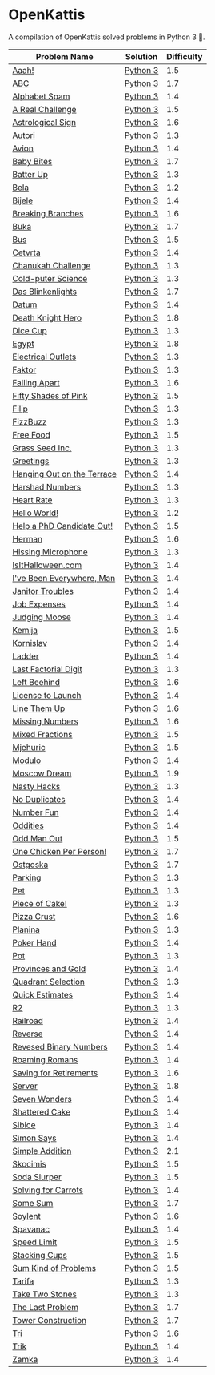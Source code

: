 # OpenKattis

A compilation of OpenKattis solved problems in Python 3 :snake:. 

| Problem Name | Solution | Difficulty |
| ------------- |--------------- |------------- |
| [Aaah!](https://open.kattis.com/problems/aaah) | [Python 3](https://github.com/CamilleSalvinien/OpenKattis/blob/main/aaah.py) | 1.5 |
| [ABC](https://open.kattis.com/problems/abc) | [Python 3](https://github.com/CamilleSalvinien/OpenKattis/blob/main/abc.py) | 1.7 |
| [Alphabet Spam](https://open.kattis.com/problems/alphabetspam) | [Python 3](https://github.com/CamilleSalvinien/OpenKattis/blob/main/alphabetspam.py) | 1.4 |
| [A Real Challenge](https://open.kattis.com/problems/areal) | [Python 3](https://github.com/CamilleSalvinien/OpenKattis/blob/main/areal.py) | 1.5 |
| [Astrological Sign](https://open.kattis.com/problems/astrologicalsign) | [Python 3](https://github.com/CamilleSalvinien/OpenKattis/blob/main/astrologicalsign.py) | 1.6 |
| [Autori](https://open.kattis.com/problems/autori) | [Python 3](https://github.com/CamilleSalvinien/OpenKattis/blob/main/autori.py) | 1.3 |
| [Avion](https://open.kattis.com/problems/avion) | [Python 3](https://github.com/CamilleSalvinien/OpenKattis/blob/main/avion.py) | 1.4 |
| [Baby Bites](https://open.kattis.com/problems/babybites) | [Python 3](https://github.com/CamilleSalvinien/OpenKattis/blob/main/babybites.py) | 1.7 |
| [Batter Up](https://open.kattis.com/problems/batterup) | [Python 3](https://github.com/CamilleSalvinien/OpenKattis/blob/main/batterup.py) | 1.3 |
| [Bela](https://open.kattis.com/problems/bela) | [Python 3](https://github.com/CamilleSalvinien/OpenKattis/blob/main/bela.py) | 1.2 |
| [Bijele](https://open.kattis.com/problems/bijele) | [Python 3](https://github.com/CamilleSalvinien/OpenKattis/blob/main/bijele.py) | 1.4 |
| [Breaking Branches](https://open.kattis.com/problems/breakingbranches) | [Python 3](https://github.com/CamilleSalvinien/OpenKattis/blob/main/breakingbranches.py) | 1.6 |
| [Buka](https://open.kattis.com/problems/buka) | [Python 3](https://github.com/CamilleSalvinien/OpenKattis/blob/main/buka.py) | 1.7 |
| [Bus](https://open.kattis.com/problems/bus) | [Python 3](https://github.com/CamilleSalvinien/OpenKattis/blob/main/bus.py) | 1.5 |
| [Cetvrta](https://open.kattis.com/problems/cetvrta) | [Python 3](https://github.com/CamilleSalvinien/OpenKattis/blob/main/cetvrta.py) | 1.4 |
| [Chanukah Challenge](https://open.kattis.com/problems/chanukah) | [Python 3](https://github.com/CamilleSalvinien/OpenKattis/blob/main/chanukah.py) | 1.3 |
| [Cold-puter Science](https://open.kattis.com/problems/cold) | [Python 3](https://github.com/CamilleSalvinien/OpenKattis/blob/main/coldputerscience.py) | 1.3 |
| [Das Blinkenlights](https://open.kattis.com/problems/dasblinkenlights) | [Python 3](https://github.com/CamilleSalvinien/OpenKattis/blob/main/dasblinkenlights.py) | 1.7 |
| [Datum](https://open.kattis.com/problems/datum) | [Python 3](https://github.com/CamilleSalvinien/OpenKattis/blob/main/datum.py) | 1.4 |
| [Death Knight Hero](https://open.kattis.com/problems/deathknight) | [Python 3](https://github.com/CamilleSalvinien/OpenKattis/blob/main/deathknight.py) | 1.8 |
| [Dice Cup](https://open.kattis.com/problems/dicecup) | [Python 3](https://github.com/CamilleSalvinien/OpenKattis/blob/main/dicecup.py) | 1.3 |
| [Egypt](https://open.kattis.com/problems/egypt) | [Python 3](https://github.com/CamilleSalvinien/OpenKattis/blob/main/egypt.py) | 1.8 |
| [Electrical Outlets](https://open.kattis.com/problems/electricaloutlets) | [Python 3](https://github.com/CamilleSalvinien/OpenKattis/blob/main/electricaloutlets.py) | 1.3 |
| [Faktor](https://open.kattis.com/problems/faktor) | [Python 3](https://github.com/CamilleSalvinien/OpenKattis/blob/main/faktor.py) | 1.3 |
| [Falling Apart](https://open.kattis.com/problems/fallingapart) | [Python 3](https://github.com/CamilleSalvinien/OpenKattis/blob/main/fallingapart.py) | 1.6 |
| [Fifty Shades of Pink](https://open.kattis.com/problems/fiftyshades) | [Python 3](https://github.com/CamilleSalvinien/OpenKattis/blob/main/fiftyshades.py) | 1.5 |
| [Filip](https://open.kattis.com/problems/filip) | [Python 3](https://github.com/CamilleSalvinien/OpenKattis/blob/main/filip.py) | 1.3 |
| [FizzBuzz](https://open.kattis.com/problems/fizzbuzz) | [Python 3](https://github.com/CamilleSalvinien/OpenKattis/blob/main/fizzbuzz.py) | 1.3 |
| [Free Food](https://open.kattis.com/problems/freefood) | [Python 3](https://github.com/CamilleSalvinien/OpenKattis/blob/main/freefood.py) | 1.5 |
| [Grass Seed Inc.](https://open.kattis.com/problems/grassseed) | [Python 3](https://github.com/CamilleSalvinien/OpenKattis/blob/main/grassseed.py) | 1.3 |
| [Greetings](https://open.kattis.com/problems/greetings2) | [Python 3](https://github.com/CamilleSalvinien/OpenKattis/blob/main/greetings.py) | 1.3 |
| [Hanging Out on the Terrace](https://open.kattis.com/problems/hangingout) | [Python 3](https://github.com/CamilleSalvinien/OpenKattis/blob/main/hangingout.py) | 1.4 |
| [Harshad Numbers](https://open.kattis.com/problems/harshadnumbers) | [Python 3](https://github.com/CamilleSalvinien/OpenKattis/blob/main/harshardnumbers.py) | 1.3 |
| [Heart Rate](https://open.kattis.com/problems/heartrate) | [Python 3](https://github.com/CamilleSalvinien/OpenKattis/blob/main/heartrate.py) | 1.3 |
| [Hello World!](https://open.kattis.com/problems/hello) | [Python 3](https://github.com/CamilleSalvinien/OpenKattis/blob/main/helloworld.py) | 1.2 |
| [Help a PhD Candidate Out!](https://open.kattis.com/problems/helpaphd) | [Python 3](https://github.com/CamilleSalvinien/OpenKattis/blob/main/helpaphd.py) | 1.5 |
| [Herman](https://open.kattis.com/problems/herman) | [Python 3](https://github.com/CamilleSalvinien/OpenKattis/blob/main/herman.py) | 1.6 |
| [Hissing Microphone](https://open.kattis.com/problems/hissingmicrophone) | [Python 3](https://github.com/CamilleSalvinien/OpenKattis/blob/main/hissingmicrophone.py) | 1.3 |
| [IsItHalloween.com](https://open.kattis.com/problems/isithalloween) | [Python 3](https://github.com/CamilleSalvinien/OpenKattis/blob/main/isithalloween.py) | 1.4 |
| [I've Been Everywhere, Man](https://open.kattis.com/problems/everywhere) | [Python 3](https://github.com/CamilleSalvinien/OpenKattis/blob/main/everywhere.py) | 1.4 |
| [Janitor Troubles](https://open.kattis.com/problems/janitortroubles) | [Python 3](https://github.com/CamilleSalvinien/OpenKattis/blob/main/janitortroubles.py) | 1.4 |
| [Job Expenses](https://open.kattis.com/problems/jobexpenses) | [Python 3](https://github.com/CamilleSalvinien/OpenKattis/blob/main/jobexpenses.py) | 1.4 |
| [Judging Moose](https://open.kattis.com/problems/judgingmoose) | [Python 3](https://github.com/CamilleSalvinien/OpenKattis/blob/main/judgingmoose.py) | 1.4 |
| [Kemija](https://open.kattis.com/problems/kemija08) | [Python 3](https://github.com/CamilleSalvinien/OpenKattis/blob/main/kemija.py) | 1.5 |
| [Kornislav](https://open.kattis.com/problems/kornislav) | [Python 3](https://github.com/CamilleSalvinien/OpenKattis/blob/main/kornislav.py) | 1.4 |
| [Ladder](https://open.kattis.com/problems/ladder) | [Python 3](https://github.com/CamilleSalvinien/OpenKattis/blob/main/ladder.py) | 1.4 |
| [Last Factorial Digit](https://open.kattis.com/problems/lastfactorialdigit) | [Python 3](https://github.com/CamilleSalvinien/OpenKattis/blob/main/lastfactorialdigit.py) |1.3|
| [Left Beehind](https://open.kattis.com/problems/leftbeehind) | [Python 3](https://github.com/CamilleSalvinien/OpenKattis/blob/main/leftbeehind.py) | 1.6 |
| [License to Launch](https://open.kattis.com/problems/licensetolaunch) | [Python 3](https://github.com/CamilleSalvinien/OpenKattis/blob/main/licensetolaunch.py) | 1.4 |
| [Line Them Up](https://open.kattis.com/problems/lineup) | [Python 3](https://github.com/CamilleSalvinien/OpenKattis/blob/main/lineup.py) | 1.6 |
| [Missing Numbers](https://open.kattis.com/problems/missingnumbers) | [Python 3](https://github.com/CamilleSalvinien/OpenKattis/blob/main/missingnumbers.py) | 1.6 |
| [Mixed Fractions](https://open.kattis.com/problems/mixedfractions) | [Python 3](https://github.com/CamilleSalvinien/OpenKattis/blob/main/mixedfractions.py) | 1.5 |
| [Mjehuric](https://open.kattis.com/problems/mjehuric) | [Python 3](https://github.com/CamilleSalvinien/OpenKattis/blob/main/mjehuric.py) | 1.5 |
| [Modulo](https://open.kattis.com/problems/modulo) | [Python 3](https://github.com/CamilleSalvinien/OpenKattis/blob/main/modulo.py) | 1.4 |
| [Moscow Dream](https://open.kattis.com/problems/moscowdream) | [Python 3](https://github.com/CamilleSalvinien/OpenKattis/blob/main/moscowdream.py) | 1.9 |
| [Nasty Hacks](https://open.kattis.com/problems/nastyhacks) |[Python 3](https://github.com/CamilleSalvinien/OpenKattis/blob/main/nastyhacks.py) | 1.3 |
| [No Duplicates](https://open.kattis.com/problems/nodup) | [Python 3](https://github.com/CamilleSalvinien/OpenKattis/blob/main/nodup.py) | 1.4 |
| [Number Fun](https://open.kattis.com/problems/numberfun) | [Python 3](https://github.com/CamilleSalvinien/OpenKattis/blob/main/numberfun.py) | 1.4 |
| [Oddities](https://open.kattis.com/problems/oddities) | [Python 3](https://github.com/CamilleSalvinien/OpenKattis/blob/main/oddities.py) | 1.4 |
| [Odd Man Out](https://open.kattis.com/problems/oddmanout) | [Python 3](https://github.com/CamilleSalvinien/OpenKattis/blob/main/oddmanout.py) | 1.5 |
| [One Chicken Per Person!](https://open.kattis.com/problems/onechicken) | [Python 3](https://github.com/CamilleSalvinien/OpenKattis/blob/main/onechicken.py) | 1.7 |
| [Ostgoska](https://open.kattis.com/problems/ostgotska) | [Python 3](https://github.com/CamilleSalvinien/OpenKattis/blob/main/ostgotska.py) | 1.7 |
| [Parking](https://open.kattis.com/problems/parking2) | [Python 3](https://github.com/CamilleSalvinien/OpenKattis/blob/main/parking2.py) | 1.3 |
| [Pet](https://open.kattis.com/problems/pet) | [Python 3](https://github.com/CamilleSalvinien/OpenKattis/blob/main/pet.py) | 1.3 |
| [Piece of Cake!](https://open.kattis.com/problems/pieceofcake2) | [Python 3](https://github.com/CamilleSalvinien/OpenKattis/blob/main/pieceofcake2.py) | 1.3 |
| [Pizza Crust](https://open.kattis.com/problems/pizza2) | [Python 3](https://github.com/CamilleSalvinien/OpenKattis/blob/main/pizza2.py) | 1.6 |
| [Planina](https://open.kattis.com/problems/planina) | [Python 3](https://github.com/CamilleSalvinien/OpenKattis/blob/main/planina.py) | 1.3 |
| [Poker Hand](https://open.kattis.com/problems/pokerhand) | [Python 3](https://github.com/CamilleSalvinien/OpenKattis/blob/main/pokerhand.py) | 1.4 |
| [Pot](https://open.kattis.com/problems/pot) | [Python 3](https://github.com/CamilleSalvinien/OpenKattis/blob/main/pot.py) | 1.3
| [Provinces and Gold](https://open.kattis.com/problems/provincesandgold) | [Python 3](https://github.com/CamilleSalvinien/OpenKattis/blob/main/provinceandgold.py) | 1.4 |
| [Quadrant Selection](https://open.kattis.com/problems/quadrant) | [Python 3](https://github.com/CamilleSalvinien/OpenKattis/blob/main/quadrant.py) | 1.3 |
| [Quick Estimates](https://open.kattis.com/problems/quickestimate) | [Python 3](https://github.com/CamilleSalvinien/OpenKattis/blob/main/quickestimate.py) | 1.4 |
| [R2](https://open.kattis.com/problems/r2) | [Python 3](https://github.com/CamilleSalvinien/OpenKattis/blob/main/r2.py) | 1.3 |
| [Railroad](https://open.kattis.com/problems/railroad2) | [Python 3](https://github.com/CamilleSalvinien/OpenKattis/blob/main/railroad2.py) | 1.4 |
| [Reverse](https://open.kattis.com/problems/ofugsnuid) | [Python 3](https://github.com/CamilleSalvinien/OpenKattis/blob/main/reverse.py) | 1.4 |
| [Revesed Binary Numbers](https://open.kattis.com/problems/reversebinary) | [Python 3](https://github.com/CamilleSalvinien/OpenKattis/blob/main/reversebinary.py) | 1.4 |
| [Roaming Romans](https://open.kattis.com/problems/romans) | [Python 3](https://github.com/CamilleSalvinien/OpenKattis/blob/main/romans.py) | 1.4 |
| [Saving for Retirements](https://open.kattis.com/problems/savingforretirement) | [Python 3](https://github.com/CamilleSalvinien/OpenKattis/blob/main/savingforretirement.py) | 1.6 |
| [Server](https://open.kattis.com/problems/server) | [Python 3](https://github.com/CamilleSalvinien/OpenKattis/blob/main/server.py) | 1.8 |
| [Seven Wonders](https://open.kattis.com/problems/sevenwonders) | [Python 3](https://github.com/CamilleSalvinien/OpenKattis/blob/main/sevenwonders.py) | 1.4 |
| [Shattered Cake](https://open.kattis.com/problems/shatteredcake) | [Python 3](https://github.com/CamilleSalvinien/OpenKattis/blob/main/shatteredcake.py) | 1.4 |
| [Sibice](https://open.kattis.com/problems/sibice) | [Python 3](https://github.com/CamilleSalvinien/OpenKattis/blob/main/sibice.py) | 1.4 |
| [Simon Says](https://open.kattis.com/problems/simonsays) | [Python 3](https://github.com/CamilleSalvinien/OpenKattis/blob/main/simonsays.py) | 1.4 |
| [Simple Addition](https://open.kattis.com/problems/simpleaddition) | [Python 3](https://github.com/CamilleSalvinien/OpenKattis/blob/main/simpleaddition.py) | 2.1 |
| [Skocimis](https://open.kattis.com/problems/skocimis) | [Python 3](https://github.com/CamilleSalvinien/OpenKattis/blob/main/skocimis.py) | 1.5 |
| [Soda Slurper](https://open.kattis.com/problems/sodaslurper) | [Python 3](https://github.com/CamilleSalvinien/OpenKattis/blob/main/sodaslurper.py) | 1.5 |
| [Solving for Carrots](https://open.kattis.com/problems/carrots) | [Python 3](https://github.com/CamilleSalvinien/OpenKattis/blob/main/carrots.py) | 1.4 |
| [Some Sum](https://open.kattis.com/problems/somesum) | [Python 3](https://github.com/CamilleSalvinien/OpenKattis/blob/main/somesum.py) | 1.7 |
| [Soylent](https://open.kattis.com/problems/soylent) | [Python 3](https://github.com/CamilleSalvinien/OpenKattis/blob/main/soylent.py) | 1.6 |
| [Spavanac](https://open.kattis.com/problems/spavanac) | [Python 3](https://github.com/CamilleSalvinien/OpenKattis/blob/main/spavanac.py) | 1.4 |
| [Speed Limit](https://open.kattis.com/problems/speedlimit) | [Python 3](https://github.com/CamilleSalvinien/OpenKattis/blob/main/speedlimit.py) | 1.5 |
| [Stacking Cups](https://open.kattis.com/problems/cups) | [Python 3](https://github.com/CamilleSalvinien/OpenKattis/blob/main/cups.py) | 1.5 |
| [Sum Kind of Problems](https://open.kattis.com/problems/sumkindofproblem) | [Python 3](https://github.com/CamilleSalvinien/OpenKattis/blob/main/sumkindofproblems.py) | 1.5 |
| [Tarifa](https://open.kattis.com/problems/tarifa) | [Python 3](https://github.com/CamilleSalvinien/OpenKattis/blob/main/tarifa.py) | 1.3 |
| [Take Two Stones](https://open.kattis.com/problems/twostones) | [Python 3](https://github.com/CamilleSalvinien/OpenKattis/blob/main/twostones.py) | 1.3 |
| [The Last Problem](https://open.kattis.com/problems/thelastproblem) | [Python 3](https://github.com/CamilleSalvinien/OpenKattis/blob/main/thelastproblem.py) | 1.7 |
| [Tower Construction](https://open.kattis.com/problems/tornbygge) | [Python 3](https://github.com/CamilleSalvinien/OpenKattis/blob/main/tornbygge.py) | 1.7 |
| [Tri](https://open.kattis.com/problems/tri) | [Python 3](https://github.com/CamilleSalvinien/OpenKattis/blob/main/tri.py) | 1.6 |
| [Trik](https://open.kattis.com/problems/trik) | [Python 3](https://github.com/CamilleSalvinien/OpenKattis/blob/main/trik.py) | 1.4 |
| [Zamka](https://open.kattis.com/problems/zamka) | [Python 3](https://github.com/CamilleSalvinien/OpenKattis/blob/main/zamka.py) | 1.4 |
